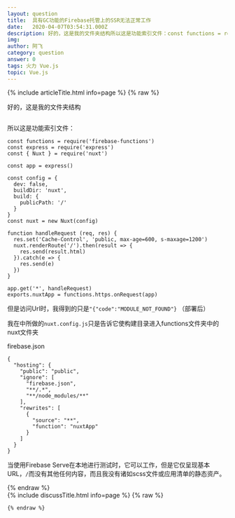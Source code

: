 ```yaml
---
layout: question
title:  具有GC功能的Firebase托管上的SSR无法正常工作
date:   2020-04-07T03:54:31.000Z
description: 好的，这是我的文件夹结构所以这是功能索引文件：const functions = require('firebase-functions')...
img: 
author: 阿飞
category: question
answer: 0
tags: 火力 Vue.js
topic: Vue.js
---
```

<div class="article-root">
  <div class="article">
    {% include articleTitle.html info=page %}
    {% raw %}
    <div class="article-content"><p><font style="vertical-align: inherit;"><font style="vertical-align: inherit;">好的，这是我的文件夹结构</font></font></p>

<p><a href="https://www.samyoc.com//uploads/users/24015/images/thumbnails/1586231544069.png" data-src="https://www.samyoc.com//uploads/users/24015/images/1586231544069.png" rel="nofollow noreferrer"><img src="https://i.stack.imgur.com/OGRPG.png" alt=""></a></p>

<p><font style="vertical-align: inherit;"><font style="vertical-align: inherit;">所以这是功能索引文件：</font></font></p>

<pre><code>const functions = require('firebase-functions')<font></font>
const express = require('express')<font></font>
const { Nuxt } = require('nuxt')<font></font>
<font></font>
const app = express()<font></font>
<font></font>
const config = {<font></font>
  dev: false,<font></font>
  buildDir: 'nuxt',<font></font>
  build: {<font></font>
    publicPath: '/'<font></font>
  }<font></font>
}<font></font>
const nuxt = new Nuxt(config)<font></font>
<font></font>
function handleRequest (req, res) {<font></font>
  res.set('Cache-Control', 'public, max-age=600, s-maxage=1200')<font></font>
  nuxt.renderRoute('/').then(result =&gt; {<font></font>
    res.send(result.html)<font></font>
  }).catch(e =&gt; {<font></font>
    res.send(e)<font></font>
  })<font></font>
}<font></font>
<font></font>
app.get('*', handleRequest)<font></font>
exports.nuxtApp = functions.https.onRequest(app)<font></font>
</code></pre>

<p><font style="vertical-align: inherit;"><font style="vertical-align: inherit;">但是访问Url时，我得到的只是</font></font><code>"{"code":"MODULE_NOT_FOUND"}</code><font style="vertical-align: inherit;"><font style="vertical-align: inherit;">
（部署后）</font></font></p>

<p><font style="vertical-align: inherit;"><font style="vertical-align: inherit;">我在中所做的</font></font><code>nuxt.config.js</code><font style="vertical-align: inherit;"><font style="vertical-align: inherit;">只是告诉它使构建目录进入functions文件夹中的nuxt文件夹</font></font></p>

<p><font style="vertical-align: inherit;"><font style="vertical-align: inherit;">firebase.json</font></font></p>

<pre><code>{<font></font>
  "hosting": {<font></font>
    "public": "public",<font></font>
    "ignore": [<font></font>
      "firebase.json",<font></font>
      "**/.*",<font></font>
      "**/node_modules/**"<font></font>
    ],<font></font>
    "rewrites": [<font></font>
      {<font></font>
        "source": "**",<font></font>
        "function": "nuxtApp"<font></font>
      }<font></font>
    ]<font></font>
  }<font></font>
}<font></font>
</code></pre>

<p><font style="vertical-align: inherit;"><font style="vertical-align: inherit;">当使用Firebase Serve在本地进行测试时，它可以工作，但是它仅呈现基本URL，</font></font><code>/</code><font style="vertical-align: inherit;"><font style="vertical-align: inherit;">而没有其他任何内容，而且我没有诸如scss文件或应用清单的静态资产。</font></font></p></div>
    {% endraw %}
  </div>

  <div class="discuss-wrapper">
    {% include discussTitle.html info=page %}
    {% raw %}
    
    {% endraw %}
  </div>
<div>
